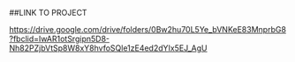 ##LINK TO PROJECT

https://drive.google.com/drive/folders/0Bw2hu70L5Ye_bVNKeE83MnprbG8?fbclid=IwAR1otSrgipn5D8-Nh82PZjbVtSp8W8xY8hvfoSQle1zE4ed2dYIx5EJ_AgU
